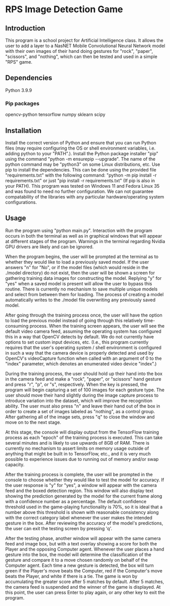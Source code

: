 # RPS Image Detection Game

## Introduction
This program is a school project for Artificial Intelligence class. It allows the user to add a layer to a NasNET Mobile Convolutional Neural Network model with their own images of their hand doing gestures for "rock", "paper", "scissors", and "nothing", which can then be tested and used in a simple "RPS" game.

## Dependencies
Python 3.9.9

### Pip packages
opencv-python
tensorflow
numpy
sklearn
scipy

## Installation
Install the correct version of Python and ensure that you can run Python files (may require configuring the OS or shell environment variables, i.e. adding python to your "PATH".). Install the Python package installer "pip" using the command "python -m ensurepip --upgrade". The name of the python command may be "python3" on some Linux distributions, etc. Use pip to install the dependencies. This can be done using the provided file "requirements.txt" with the following command: "python -m pip install -r requirements.txt" or just "pip install -r requirements.txt" (If pip is also in your PATH). This program was tested on Windows 11 and Fedora Linux 35 and was found to need no further configuration. We can not guarantee compatability of the libraries with any particular hardware/operating system configurations.

## Usage
Run the program using "python main.py". Interaction with the program occurs in both the terminal as well as in graphical windows that will appear at different stages of the program. Warnings in the terminal regarding Nvidia GPU drivers are likely and can be ignored.

When the program begins, the user will be prompted at the terminal as to whether they would like to load a previously saved model. If the user answers "n" for "No", or if the model files (which would reside in the ./model directory) do not exist, then the user will be shown a screen for gathering training data images for constructing the model. Replying "y" for "yes" when a saved model is present will allow the user to bypass this routine. There is currently no mechanism to save multiple unique models and select from between them for loading. The process of creating a model automatically writes to the ./model file overwriting any previously saved model.

After going through the training process once, the user will have the option to load the previous model instead of going through this relatively time-consuming process. When the training screen appears, the user will see the default video camera feed, assuming the operating system has configured this in a way that OpenCV detects by default. We do not currently have options to set custom input devices, etc. (I.e., this program currently requires that the user's operating system / shell environment is configured in such a way that the camera device is properly detected and used by OpenCV's videoCapture function when called with an argument of 0 to the "index" parameter, which denotes an enumerated video device "index".)

During the training process, the user should hold up their hand into the box in the camera feed and make a "rock", "paper", or "scissors" hand gesture and press "r", "p", or "s", respectively. When the key is pressed, the program will begin capturing a set of 100 images for each gesture type. The user should move their hand slightly during the image capture process to introduce variation into the dataset, which will improve the recognition ability. The user must also press "n" and leave their hand out of the box in order to create a set of images labeled as "nothing", as a control group. After gathering all of the image sets, press "q" to close the window and move on to the next stage.

At this stage, the console will display output from the TensorFlow training process as each "epoch" of the training process is executed. This can take several minutes and is likely to use upwards of 8GB of RAM. There is currently no mechanism to assert limits on memory usage outside of anything that might be built in to TensorFlow, etc., and it is very much possible to experience issues due to running out of memory and/or swap capacity.

After the training process is complete, the user will be prompted in the console to choose whether they would like to test the model for accuracy. If the user response is "y" for "yes", a window will appear with the camera feed and the boxed detection region. This window will also display text showing the prediction generated by the model for the current frame along with a confidence number as a percentage. The default confidence threshold used in the game-playing functionality is 70%, so it is ideal that a number above this threshold is shown with reasonable consistency along with the correct category label whenever the user makes the intended gesture in the box. After reviewing the accuracy of the model's predictions, the user can exit the testing screen by pressing 'q'.

After the testing phase, another window will appear with the same camera feed and image box, but with a text overlay showing a score for both the Player and the opposing Computer agent. Whenever the user places a hand gesture into the box, the model will determine the classification of the gesture and compare it to a move chosen randomly on behalf of the Computer agent. Each time a new gesture is detected, the box will turn green if the Player's move beats the Computer, red if the Computer's move beats the Player, and white if there is a tie. The game is won by accumulating the greater score after 5 matches by default. After 5 matches, the camera feed is suspended and the winner of the game is displayed. At this point, the user can press Enter to play again, or any other key to exit the program. 
